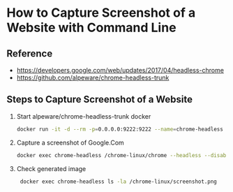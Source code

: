 # How to Capture Screenshot of a Website with Command Line

## Reference

 - https://developers.google.com/web/updates/2017/04/headless-chrome
 - https://github.com/alpeware/chrome-headless-trunk

## Steps to Capture Screenshot of a Website

1. Start alpeware/chrome-headless-trunk docker
    ```bash
    docker run -it -d --rm -p=0.0.0.0:9222:9222 --name=chrome-headless -v /tmp/chromedata/:/data alpeware/chrome-headless-trunk
    ```

2. Capture a screenshot of Google.Com

    ```bash
    docker exec chrome-headless /chrome-linux/chrome --headless --disable-gpu --no-sandbox --window-size=1020,1680 --screenshot http://www.google.com
    ```

3. Check generated image

    ```bash
     docker exec chrome-headless ls -la /chrome-linux/screenshot.png
    ```
